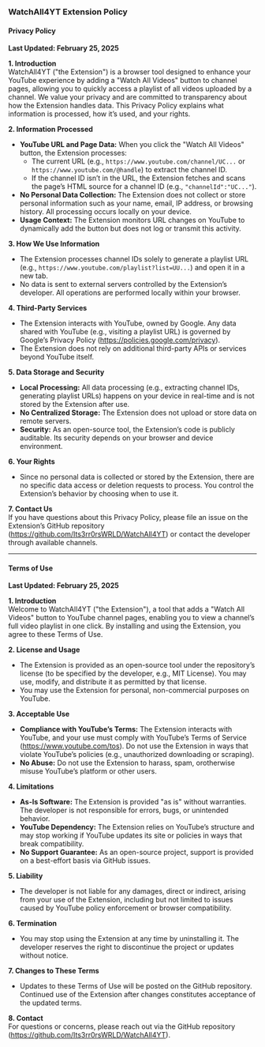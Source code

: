 ### WatchAll4YT Extension Policy

#### Privacy Policy
**Last Updated: February 25, 2025**

**1. Introduction**  
WatchAll4YT ("the Extension") is a browser tool designed to enhance your YouTube experience by adding a "Watch All Videos" button to channel pages, allowing you to quickly access a playlist of all videos uploaded by a channel. We value your privacy and are committed to transparency about how the Extension handles data. This Privacy Policy explains what information is processed, how it’s used, and your rights.

**2. Information Processed**  
- **YouTube URL and Page Data:** When you click the "Watch All Videos" button, the Extension processes:  
  - The current URL (e.g., `https://www.youtube.com/channel/UC...` or `https://www.youtube.com/@handle`) to extract the channel ID.  
  - If the channel ID isn’t in the URL, the Extension fetches and scans the page’s HTML source for a channel ID (e.g., `"channelId":"UC..."`).  
- **No Personal Data Collection:** The Extension does not collect or store personal information such as your name, email, IP address, or browsing history. All processing occurs locally on your device.  
- **Usage Context:** The Extension monitors URL changes on YouTube to dynamically add the button but does not log or transmit this activity.

**3. How We Use Information**  
- The Extension processes channel IDs solely to generate a playlist URL (e.g., `https://www.youtube.com/playlist?list=UU...`) and open it in a new tab.  
- No data is sent to external servers controlled by the Extension’s developer. All operations are performed locally within your browser.

**4. Third-Party Services**  
- The Extension interacts with YouTube, owned by Google. Any data shared with YouTube (e.g., visiting a playlist URL) is governed by Google’s Privacy Policy (https://policies.google.com/privacy).  
- The Extension does not rely on additional third-party APIs or services beyond YouTube itself.

**5. Data Storage and Security**  
- **Local Processing:** All data processing (e.g., extracting channel IDs, generating playlist URLs) happens on your device in real-time and is not stored by the Extension after use.  
- **No Centralized Storage:** The Extension does not upload or store data on remote servers.  
- **Security:** As an open-source tool, the Extension’s code is publicly auditable. Its security depends on your browser and device environment.

**6. Your Rights**  
- Since no personal data is collected or stored by the Extension, there are no specific data access or deletion requests to process. You control the Extension’s behavior by choosing when to use it.

**7. Contact Us**  
If you have questions about this Privacy Policy, please file an issue on the Extension’s GitHub repository (https://github.com/Its3rr0rsWRLD/WatchAll4YT) or contact the developer through available channels.

---

#### Terms of Use
**Last Updated: February 25, 2025**

**1. Introduction**  
Welcome to WatchAll4YT ("the Extension"), a tool that adds a "Watch All Videos" button to YouTube channel pages, enabling you to view a channel’s full video playlist in one click. By installing and using the Extension, you agree to these Terms of Use.

**2. License and Usage**  
- The Extension is provided as an open-source tool under the repository’s license (to be specified by the developer, e.g., MIT License). You may use, modify, and distribute it as permitted by that license.  
- You may use the Extension for personal, non-commercial purposes on YouTube.

**3. Acceptable Use**  
- **Compliance with YouTube’s Terms:** The Extension interacts with YouTube, and your use must comply with YouTube’s Terms of Service (https://www.youtube.com/tos). Do not use the Extension in ways that violate YouTube’s policies (e.g., unauthorized downloading or scraping).  
- **No Abuse:** Do not use the Extension to harass, spam, orotherwise misuse YouTube’s platform or other users.

**4. Limitations**  
- **As-Is Software:** The Extension is provided "as is" without warranties. The developer is not responsible for errors, bugs, or unintended behavior.  
- **YouTube Dependency:** The Extension relies on YouTube’s structure and may stop working if YouTube updates its site or policies in ways that break compatibility.  
- **No Support Guarantee:** As an open-source project, support is provided on a best-effort basis via GitHub issues.

**5. Liability**  
- The developer is not liable for any damages, direct or indirect, arising from your use of the Extension, including but not limited to issues caused by YouTube policy enforcement or browser compatibility.

**6. Termination**  
- You may stop using the Extension at any time by uninstalling it. The developer reserves the right to discontinue the project or updates without notice.

**7. Changes to These Terms**  
- Updates to these Terms of Use will be posted on the GitHub repository. Continued use of the Extension after changes constitutes acceptance of the updated terms.

**8. Contact**  
For questions or concerns, please reach out via the GitHub repository (https://github.com/Its3rr0rsWRLD/WatchAll4YT).
